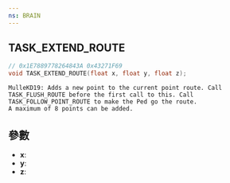 ```yaml
---
ns: BRAIN
---
```

## TASK_EXTEND_ROUTE

```c
// 0x1E7889778264843A 0x43271F69
void TASK_EXTEND_ROUTE(float x, float y, float z);
```

```
MulleKD19: Adds a new point to the current point route. Call TASK_FLUSH_ROUTE before the first call to this. Call TASK_FOLLOW_POINT_ROUTE to make the Ped go the route.  
A maximum of 8 points can be added.  
```

## 參數
* **x**: 
* **y**: 
* **z**: 

